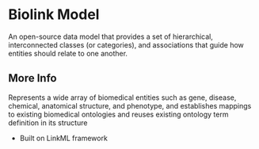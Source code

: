 # Biolink Model

An open-source data model that provides a set of hierarchical, interconnected classes (or categories), and associations that guide how entities should relate to one another.
## More Info

Represents a wide array of biomedical entities such as gene, disease, chemical, anatomical structure, and phenotype, and establishes mappings to existing biomedical ontologies and reuses existing ontology term definition in its structure

- Built on LinkML framework